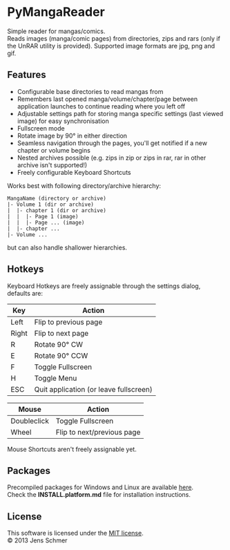 PyMangaReader
=============

Simple reader for mangas/comics.  
Reads images (manga/comic pages) from directories, zips and rars (only if the UnRAR utility is provided).
Supported image formats are jpg, png and gif.

## Features
- Configurable base directories to read mangas from
- Remembers last opened manga/volume/chapter/page between application launches to continue reading where you left off
- Adjustable settings path for storing manga specific settings (last viewed image) for easy synchronisation
- Fullscreen mode
- Rotate image by 90° in either direction
- Seamless navigation through the pages, you'll get notified if a new chapter or volume begins
- Nested archives possible (e.g. zips in zip or zips in rar, rar in other archive isn't supported!)
- Freely configurable Keyboard Shortcuts

Works best with following directory/archive hierarchy:
```
MangaName (directory or archive)
|- Volume 1 (dir or archive)
|  |- chapter 1 (dir or archive)
|  |  |- Page 1 (image)
|  |  |- Page ... (image)
|  |- chapter ...
|- Volume ...
```
but can also handle shallower hierarchies.

## Hotkeys
Keyboard Hotkeys are freely assignable through the settings dialog, defaults are:

Key | Action
----|------
Left  | Flip to previous page
Right | Flip to next page
R     | Rotate 90° CW
E     | Rotate 90° CCW
F     | Toggle Fullscreen
H     | Toggle Menu
ESC   | Quit application (or leave fullscreen)

Mouse | Action
------|------
Doubleclick  | Toggle Fullscreen
Wheel        | Flip to next/previous page

Mouse Shortcuts aren't freely assignable yet.

## Packages
Precompiled packages for Windows and Linux are available [here][Releases].  
Check the **INSTALL.platform.md** file for installation instructions.  

## License
This software is licensed under the [MIT license].  
© 2013 Jens Schmer

[MIT license]: http://opensource.org/licenses/MIT
[Releases]: https://github.com/jschmer/PyMangaReader/releases

